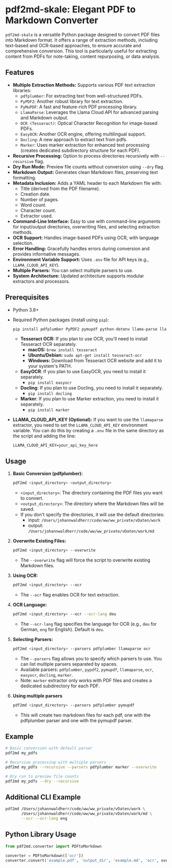 # pdf2md-skale: Elegant PDF to Markdown Converter

`pdf2md-skale` is a versatile Python package designed to convert PDF files into Markdown format. It offers a range of extraction methods, including text-based and OCR-based approaches, to ensure accurate and comprehensive conversion. This tool is particularly useful for extracting content from PDFs for note-taking, content repurposing, or data analysis.

## Features

- **Multiple Extraction Methods:** Supports various PDF text extraction libraries:
  - `pdfplumber`: For extracting text from well-structured PDFs.
  - `PyPDF2`: Another robust library for text extraction.
  - `PyMuPDF`: A fast and feature-rich PDF processing library.
  - `LlamaParse`: Leverages the Llama Cloud API for advanced parsing and Markdown output.
  - `OCR (Tesseract)`: Optical Character Recognition for image-based PDFs.
  - `EasyOCR`: Another OCR engine, offering multilingual support.
  - `Docling`: A new approach to extract text from pdfs.
  - `Marker`: Uses marker extraction for enhanced text processing (creates dedicated subdirectory structure for each PDF).
- **Recursive Processing:** Option to process directories recursively with `--recursive` flag.
- **Dry Run Mode:** Preview file counts without conversion using `--dry` flag.
- **Markdown Output:** Generates clean Markdown files, preserving text formatting.
- **Metadata Inclusion:** Adds a YAML header to each Markdown file with:
  - Title (derived from the PDF filename).
  - Creation date.
  - Number of pages.
  - Word count.
  - Character count.
  - Extractor used.
- **Command-Line Interface:** Easy to use with command-line arguments for input/output directories, overwriting files, and selecting extraction methods.
- **OCR Support:** Handles image-based PDFs using OCR, with language selection.
- **Error Handling:** Gracefully handles errors during conversion and provides informative messages.
- **Environment Variable Support:** Uses `.env` file for API keys (e.g., `LLAMA_CLOUD_API_KEY`).
- **Multiple Parsers:** You can select multiple parsers to use.
- **System Architecture:** Updated architecture supports modular extractors and processors.

## Prerequisites

- Python 3.8+
- Required Python packages (install using `pip`):

  ```bash
  pip install pdfplumber PyPDF2 pymupdf python-dotenv llama-parse llama-index tesseract docling easyocr marker
  ```

  - **Tesseract OCR:** If you plan to use OCR, you'll need to install Tesseract OCR separately.
    - **macOS:** `brew install tesseract`
    - **Ubuntu/Debian:** `sudo apt-get install tesseract-ocr`
    - **Windows:** Download from Tesseract OCR website and add it to your system's PATH.
  - **EasyOCR**: If you plan to use EasyOCR, you need to install it separately.
    - `pip install easyocr`
  - **Docling**: If you plan to use Docling, you need to install it separately.
    - `pip install docling`
  - **Marker**: If you plan to use Marker extraction, you need to install it separately.
    - `pip install marker`

- **LLAMA_CLOUD_API_KEY (Optional):** If you want to use the `llamaparse` extractor, you need to set the `LLAMA_CLOUD_API_KEY` environment variable. You can do this by creating a `.env` file in the same directory as the script and adding the line:

  ```
  LLAMA_CLOUD_API_KEY=your_api_key_here
  ```

## Usage

1.  **Basic Conversion (pdfplumber):**

    ```bash
    pdf2md <input_directory> <output_directory>
    ```

    - `<input_directory>`: The directory containing the PDF files you want to convert.
    - `<output_directory>`: The directory where the Markdown files will be saved.
    - If you don't specify the directories, it will use the default directories:
      - input: `/Users/johannwaldherr/code/ww/ww_private/vDaten/work`
      - output: `/Users/johannwaldherr/code/ww/ww_private/vDaten/work/md`

2.  **Overwrite Existing Files:**

    ```bash
    pdf2md <input_directory> --overwrite
    ```

    - The `--overwrite` flag will force the script to overwrite existing Markdown files.

3.  **Using OCR:**

    ```bash
    pdf2md <input_directory> --ocr
    ```

    - The `--ocr` flag enables OCR for text extraction.

4.  **OCR Language:**

    ```bash
    pdf2md <input_directory> --ocr --ocr-lang deu
    ```

    - The `--ocr-lang` flag specifies the language for OCR (e.g., `deu` for German, `eng` for English). Default is `deu`.

5.  **Selecting Parsers:**

    ```bash
    pdf2md <input_directory> --parsers pdfplumber llamaparse ocr
    ```

    - The `--parsers` flag allows you to specify which parsers to use. You can list multiple parsers separated by spaces.
    - Available parsers: `pdfplumber`, `pypdf2`, `pymupdf`, `llamaparse`, `ocr`, `easyocr`, `docling`, `marker`.
    - Note: `marker` extractor only works with PDF files and creates a dedicated subdirectory for each PDF.

6.  **Using multiple parsers**
    ```bash
    pdf2md <input_directory> --parsers pdfplumber pymupdf
    ```
    - This will create two markdown files for each pdf, one with the pdfplumber parser and one with the pymupdf parser.

## Example

```bash
# Basic conversion with default parser
pdf2md my_pdfs

# Recursive processing with multiple parsers
pdf2md my_pdfs --recursive --parsers pdfplumber marker --overwrite

# Dry run to preview file counts
pdf2md my_pdfs --dry --recursive
```

## Additional CLI Example

```bash
pdf2md /Users/johannwaldherr/code/ww/ww_private/vDaten/work \
       /Users/johannwaldherr/code/ww/ww_private/vDaten/work/md \
       --ocr --ocr-lang eng
```

## Python Library Usage

```python
from pdf2md.converter import PDFtoMarkdown

converter = PDFtoMarkdown(['ocr'])
converter.convert('example.pdf', 'output_dir', 'example.md', 'ocr', overwrite=True)
```
